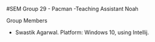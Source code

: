 #SEM Group 29 - Pacman 
-Teaching Assistant Noah

Group Members 
- Swastik Agarwal. Platform: Windows 10, using Intellij.